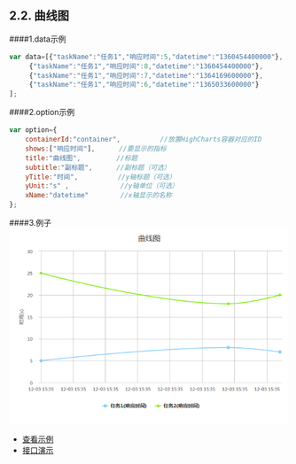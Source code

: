 ## 2.2. 曲线图
####1.data示例
```js
var data=[{"taskName":"任务1","响应时间":5,"datetime":"1360454400000"},
     {"taskName":"任务1","响应时间":8,"datetime":"1360454400000"},
     {"taskName":"任务1","响应时间":7,"datetime":"1364169600000"},
     {"taskName":"任务1","响应时间":6,"datetime":"1365033600000"}
];
```

####2.option示例
```js
var option={
    containerId:"container",          //放置HighCharts容器对应的ID
    shows:["响应时间"],      //要显示的指标
    title:"曲线图",         //标题
    subtitle:"副标题",      //副标题（可选）
    yTitle:"时间",          //y轴标题（可选）
    yUnit:"s" ,             //y轴单位（可选）
    xName:"datetime"        //x轴显示的名称
};
```

####3.例子
![streaming](./image/spline.png)


* [查看示例](./brcharts/test/splinechart.html)
* [接口演示](./brcharts/test/splinechart-all.html)




